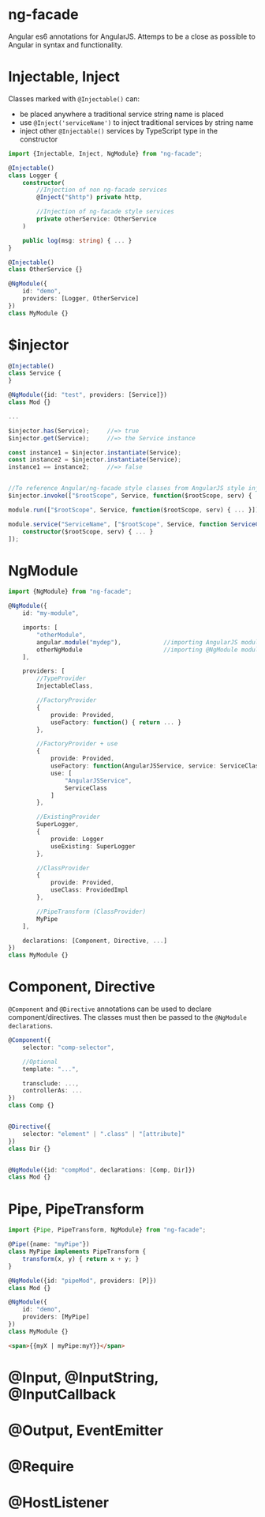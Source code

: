 # ng-facade

Angular es6 annotations for AngularJS. Attemps to be a close as possible to Angular in syntax and functionality.



# Injectable, Inject

Classes marked with `@Injectable()` can:
* be placed anywhere a traditional service string name is placed
* use `@Inject('serviceName')` to inject traditional services by string name
* inject other `@Injectable()` services by TypeScript type in the constructor


```typescript
import {Injectable, Inject, NgModule} from "ng-facade";

@Injectable()
class Logger {
    constructor(
        //Injection of non ng-facade services
        @Inject("$http") private http,

        //Injection of ng-facade style services
        private otherService: OtherService
    )

    public log(msg: string) { ... }
}

@Injectable()
class OtherService {}

@NgModule({
    id: "demo",
    providers: [Logger, OtherService]
})
class MyModule {}
```


# $injector

```typescript
@Injectable()
class Service {
}

@NgModule({id: "test", providers: [Service]})
class Mod {}

...

$injector.has(Service);     //=> true
$injector.get(Service);     //=> the Service instance

const instance1 = $injector.instantiate(Service);
const instance2 = $injector.instantiate(Service);
instance1 == instance2;     //=> false


//To reference Angular/ng-facade style classes from AngularJS style injection
$injector.invoke(["$rootScope", Service, function($rootScope, serv) { ... }]);

module.run(["$rootScope", Service, function($rootScope, serv) { ... }])

module.service("ServiceName", ["$rootScope", Service, function ServiceClass() {
    constructor($rootScope, serv) { ... }
]);

```



# NgModule

```typescript
import {NgModule} from "ng-facade";

@NgModule({
    id: "my-module",

    imports: [
        "otherModule",
        angular.module("mydep"),            //importing AngularJS modules
        otherNgModule                       //importing @NgModule modules
    ],

    providers: [
        //TypeProvider
        InjectableClass,

        //FactoryProvider
        {
            provide: Provided,
            useFactory: function() { return ... }
        },

        //FactoryProvider + use
        {
            provide: Provided,
            useFactory: function(AngularJSService, service: ServiceClass) { return ... }
            use: [
                "AngularJSService",
                ServiceClass
            ]
        },

        //ExistingProvider
        SuperLogger,
        {
            provide: Logger
            useExisting: SuperLogger
        },

        //ClassProvider
        {
            provide: Provided,
            useClass: ProvidedImpl
        },

        //PipeTransform (ClassProvider)
        MyPipe
    ],

    declarations: [Component, Directive, ...]
})
class MyModule {}
```



# Component, Directive

`@Component` and `@Directive` annotations can be used to declare component/directives. The classes must then be passed to the `@NgModule` `declarations`.


```typescript
@Component({
    selector: "comp-selector",

    //Optional
    template: "...",

    transclude: ...,
    controllerAs: ...
})
class Comp {}


@Directive({
    selector: "element" | ".class" | "[attribute]"
})
class Dir {}


@NgModule({id: "compMod", declarations: [Comp, Dir]})
class Mod {}
```



# Pipe, PipeTransform

```typescript
import {Pipe, PipeTransform, NgModule} from "ng-facade";

@Pipe({name: "myPipe"})
class MyPipe implements PipeTransform {
    transform(x, y) { return x + y; }
}

@NgModule({id: "pipeMod", providers: [P]})
class Mod {}

@NgModule({
    id: "demo",
    providers: [MyPipe]
})
class MyModule {}
```

```html
<span>{{myX | myPipe:myY}}</span>
```



# @Input, @InputString, @InputCallback



# @Output, EventEmitter



# @Require



# @HostListener